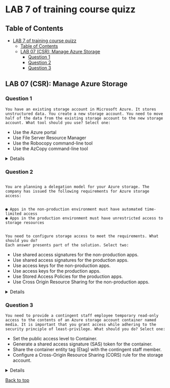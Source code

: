 # LAB 7 of training course quizz

## Table of Contents

- [LAB 7 of training course quizz](#lab-7-of-training-course-quizz)
  - [Table of Contents](#table-of-contents)
  - [LAB 07 (CSR): Manage Azure Storage](#lab-07-csr-manage-azure-storage)
    - [Question 1](#question-1)
    - [Question 2](#question-2)
    - [Question 3](#question-3)

## LAB 07 (CSR): Manage Azure Storage

### Question 1

`You have an existing storage account in Microsoft Azure. It stores unstructured data. You create a new storage account. You need to move half of the data from the existing storage account to the new storage account. What tool should you use?
Select one:`

- Use the Azure portal
- Use File Server Resource Manager
- Use the Robocopy command-line tool
- Use the AzCopy command-line tool

<details>

    <summary>Answer</summary>

    - Use the AzCopy command-line tool

    > Why?

    Use the AzCopy command-line tool. AzCopy is a command-line utility that you can use to copy data to and from a storage account. You can use AzCopy to copy blobs, files, and tables. You can also use AzCopy to copy data between storage accounts or between a storage account and a file system.

</details>

### Question 2

```text

You are planning a delegation model for your Azure storage. The company has issued the following requirements for Azure storage access:


● Apps in the non-production environment must have automated time-limited access
● Apps in the production environment must have unrestricted access to storage resources


You need to configure storage access to meet the requirements. What should you do?
Each answer presents part of the solution. Select two:

```

- Use shared access signatures for the non-production apps.
- Use shared access signatures for the production apps.
- Use access keys for the non-production apps.
- Use access keys for the production apps.
- Use Stored Access Policies for the production apps.
- Use Cross Origin Resource Sharing for the non-production apps.


<details>

    <summary>Answer</summary>

    - Use access keys for the production apps.
    - Use shared access signatures for the non-production apps.

    > Why?

    Shared access signatures provide a way to provide more granular storage access than access keys. For example, you can limit access to “read only” and you can limit the services and types of resources. Shared access signatures can be configured for a specified amount of time, which meets the scenario’s requirements. Access keys provide unrestricted access to the storage resources, which is the requirement for production apps in this scenario.

</details>

### Question 3

`You need to provide a contingent staff employee temporary read-only access to the contents of an Azure storage account container named media. It is important that you grant access while adhering to the security principle of least-privilege. What should you do?
Select one:`

- Set the public access level to Container.
- Generate a shared access signature (SAS) token for the container.
- Share the container entity tag (Etag) with the contingent staff member.
- Configure a Cross-Origin Resource Sharing (CORS) rule for the storage account.

<details>

    <summary>Answer</summary>

    - Generate a shared access signature (SAS) token for the container.

    > Why?

    You should generate a SAS token for the container which provides access either to entire containers or blobs. You should not share the Etag with the contingent staff member. Azure uses Etags to control concurrent access to resources and do not deliver the appropriate security controls. Setting the public access level to Container would not conform to the principle of least privilege as the container now becomes open to public connections with no time limitation. CORS is a Hypertest Transfer Protocol (HTTP) mechanism that enables cross-domain resource access but does not provide security-based resource access control.

</details>

[Back to top](#table-of-contents)
